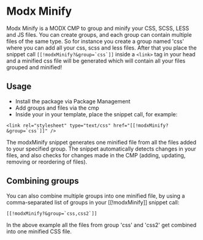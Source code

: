 # Modx Minify

Modx Minify is a MODX CMP to group and minify your CSS, SCSS, LESS and JS files. You can create groups, and each group can contain multiple files of the same type. So for instance you create a group named 'css' where you can add all your css, scss and less files. After that you place the snippet call ``[[!modxMinify?&group=`css`]]`` inside a `<link>` tag in your head and a minified css file will be generated which will contain all your files grouped and minified!

## Usage
* Install the package via Package Management
* Add groups and files via the cmp
* Inside your <head> in your template, place the snippet call, for example: 

``<link rel="stylesheet" type="text/css" href="[[!modxMinify?&group=`css`]]" />``

The modxMinify snippet generates one minified file from all the files added to your specified group. The snippet automatically detects changes in your files, and also checks for changes made in the CMP (adding, updating, removing or reordering of files).

## Combining groups
You can also combine multiple groups into one minified file, by using a comma-separated list of groups in your [[!modxMinify]] snippet call:

``[[!modxMinify?&group=`css,css2`]]``

In the above example all the files from group 'css' and 'css2' get combined into one minified CSS file.
